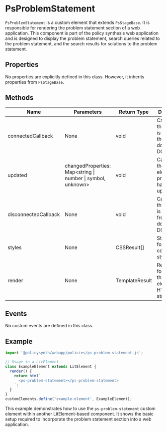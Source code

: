 # PsProblemStatement

`PsProblemStatement` is a custom element that extends `PsStageBase`. It is responsible for rendering the problem statement section of a web application. This component is part of the policy synthesis web application and is designed to display the problem statement, search queries related to the problem statement, and the search results for solutions to the problem statement.

## Properties

No properties are explicitly defined in this class. However, it inherits properties from `PsStageBase`.

## Methods

| Name                  | Parameters                                  | Return Type | Description                                                                 |
|-----------------------|---------------------------------------------|-------------|-----------------------------------------------------------------------------|
| connectedCallback     | None                                        | void        | Called when the element is added to the document's DOM.                     |
| updated               | changedProperties: Map<string \| number \| symbol, unknown> | void        | Called after the element’s properties have been updated.                    |
| disconnectedCallback  | None                                        | void        | Called when the element is removed from the document's DOM.                 |
| styles                | None                                        | CSSResult[] | Static getter for the component's styles.                                   |
| render                | None                                        | TemplateResult | Responsible for rendering the element's HTML structure. |

## Events

No custom events are defined in this class.

## Example

```typescript
import '@policysynth/webapp/policies/ps-problem-statement.js';

// Usage in a LitElement
class ExampleElement extends LitElement {
  render() {
    return html`
      <ps-problem-statement></ps-problem-statement>
    `;
  }
}
customElements.define('example-element', ExampleElement);
```

This example demonstrates how to use the `ps-problem-statement` custom element within another LitElement-based component. It shows the basic setup required to incorporate the problem statement section into a web application.